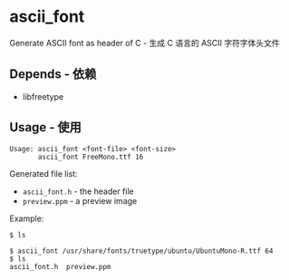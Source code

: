 # ascii_font
Generate ASCII font as header of C - 生成 C 语言的 ASCII 字符字体头文件

## Depends - 依赖
* libfreetype

## Usage - 使用
```
Usage: ascii_font <font-file> <font-size>
       ascii_font FreeMono.ttf 16
```

Generated file list:  
* `ascii_font.h` - the header file
* `preview.ppm` - a preview image

Example:  

```
$ ls

$ ascii_font /usr/share/fonts/truetype/ubuntu/UbuntuMono-R.ttf 64
$ ls
ascii_font.h  preview.ppm
```
